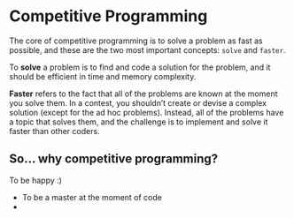 # Competitive Programming

The core of competitive programming is to solve a problem as fast as possible, and these are the two most important concepts: `solve` and `faster`.

To **solve** a problem is to find and code a solution for the problem, and it should be efficient in time and memory complexity.

**Faster** refers to the fact that all of the problems are known at the moment you solve them. In a contest, you shouldn’t create or devise a complex solution (except for the ad hoc problems). Instead, all of the problems have a topic that solves them, and the challenge is to implement and solve it faster than other coders.

## So... why competitive programming? 

To be happy :)

- To be a master at the moment of code
- 